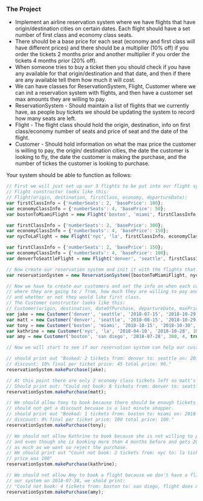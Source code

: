 ### The Project

- Implement an airline reservation system where we have flights that have origin/destination cities on
  certain dates.  Each flight should have a set number of first class and economy class seats.
- There should be a base price for each seat (economy and first class will have different prices)
  and there should be a multiplier (10% off) if you order the tickets 2 months prior and another
  multiplier if you order the tickets 4 months prior (20% off).
- When someone tries to buy a ticket then you should check if you have any available for that
  origin/destination and that date, and then if there are any available tell them how much it will cost.
- We can have classes for ReservationSystem, Flight, Customer where we can init a reservation system
  with flights, and then have a customer set max amounts they are willing to pay.
- ReservationSystem - Should maintain a list of flights that we currently have, as people buy
  tickets we should be updating the system to record how many seats are left.
- Flight - The flight class should hold the origin, destination, info on first class/economy
  number of seats and price of seat and the date of the flight.
- Customer - Should hold information on what the max price the customer is willing to pay, the
  origin/ destination cities, the date the customer is looking to fly, the date the customer
  is making the purchase, and the number of tickes the customer is looking to purchase.

Your system should be able to function as follows:

```javascript
// First we will just set up our 3 flights to be put into our flight system...
// Flight constructor looks like this:
// Flight(origin, destination, firstClass, economy, departureDate);
var firstClassInfo = {'numberSeats': 2, 'basePrice': 100};
var economyClassInfo = {'numberSeats': 4, 'basePrice': 50};
var bostonToMiamiFlight = new Flight('boston', 'miami', firstClassInfo, economyClassInfo, '2018-10-30');

var firstClassInfo = {'numberSeats': 2, 'basePrice': 300};
var economyClassInfo = {'numberSeats': 4, 'basePrice': 150};
var nycToLaFlight = new Flight('nyc', 'la', firstClassInfo, economyClassInfo, '2018-10-28');

var firstClassInfo = {'numberSeats': 2, 'basePrice': 150};
var economyClassInfo = {'numberSeats': 4, 'basePrice': 100};
var denverToSeattleFlight = new Flight('denver', 'seattle', firstClassInfo, economyClassInfo, '2018-10-29');

// Now create our reservation system and init it with the flights that we have.
var reservationSystem = new ReservationSystem([bostonToMiamiFlight, nycToLaFlight, denverToSeattleFlight]);

// Now we have to create our customers and set the info on when each customer wants to buy the flight,
// where they are going to / from, how much they are willing to pay and how many tickets they would like
// and whether or not they would like first class.
// The Customer constructor looks like this:
// Customer(origin, destination, dateOfPurchase, departureDate, maxPrice, numTickets, isFirstClass)
var jake = new Customer('denver', 'seattle', '2018-07-15', '2018-10-29', 75, 2, false);
var matt = new Customer('denver', 'seattle', '2018-08-15', '2018-10-29', 75, 6, false);
var tony = new Customer('boston', 'miami', '2018-10-15', '2018-10-30', 150, 1, true);
var kathrine = new Customer('nyc', 'la', '2018-04-10', '2018-10-28', 100, 2, false);
var amy = new Customer('boston', 'san diego', '2018-07-28', 300, 4, true);

// Now we will start to see if our reservation system can help our customers purchase their flights

// should print out "Booked: 2 tickets from: denver to: seattle on: 2018-10-29 base price: 50
// discount: 10% final per ticket price: 45 total price: 90."
reservationSystem.makePurchase(jake);

// At this point there are only 2 economy class tickets left so matt's purchase should not go through!
// Should print out: "Could not book: 6 tickets from: denver to: seattle only: 2 tickets left in: economy"
reservationSystem.makePurchase(matt);

// We should allow tony to book because there should be enough tickets and his price is high enough but he
// should not get a discount becuase is a last minute shopper.
// should print out "Booked: 1 tickets from: boston to: miami on: 2018-10-30 base price: 100
// discount: 0% final per ticket price: 100 total price: 100."
reservationSystem.makePurchase(tony);

// We should not allow Kathrine to book because she is not willing to pay more than 100 for her tickets
// and even though she is booking more than 4 months before and gets 20% off she is still not willing to pay
// as much as we want so reject the purchase.
// We should print out "Count not book: 2 tickets from: nyc to: la ticket price was 120 and customer max
// price was 100"
reservationSystem.makePurchase(kathrine);

// We should not allow Amy to book a flight because we don't have a flight from boston to san diego in
// our system on 2018-07-28, we shold print:
// "Could not book: 4 tickets from: boston to: san diego, flight does not exist!"
reservationSystem.makePurchase(amy);
```